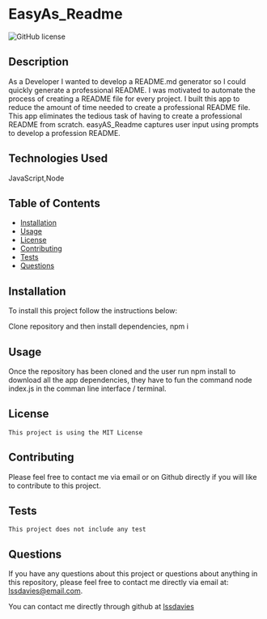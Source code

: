 # EasyAs_Readme
![GitHub license](https://img.shields.io/badge/license-MIT-blue.svg)

## Description

As a Developer I wanted to develop a README.md generator so I could quickly generate a professional README.
I was motivated to automate the process of creating a README file for every project.
I built this app to reduce the amount of time needed to create a professional README file.
This app eliminates the tedious task of having to create a professional README from scratch. easyAS_Readme captures user input using prompts to develop a profession README.

## Technologies Used

JavaScript,Node

## Table of Contents
* [Installation](#installation)
* [Usage](#usage)
* [License](#license)
* [Contributing](#contributing)
* [Tests](#tests)
* [Questions](#questions)


## Installation

To install this project follow the  instructions below:

Clone repository and then install dependencies, npm i


## Usage

Once the repository has been cloned and the user run npm install to download all the app dependencies, they have to fun the command node index.js in the comman line interface / terminal.

## License
    
    This project is using the MIT License
    
  
## Contributing

Please feel free to contact me via email or on Github directly if you will like to contribute to this project.

## Tests


    This project does not include any test


## Questions

If you have any questions about this project or questions about anything in this repository, please feel free to contact me directly via email at: lssdavies@email.com. 

You can contact me directly through github at [lssdavies](https://github.com/lssdavies/)

